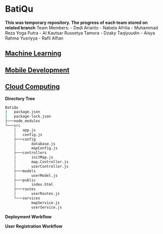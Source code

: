# BatiQu
**This was temporary repository. The progress of each team stored on related branch**
Team Members:
    - Dedi Arianto
    - Nabela Afrilia
    - Muhammad Reza Yoga Putra
    - Al Kautsar Russetya Tamora
    - Dzaky Taqiyuudin
    - Aisya Rahma Yusriyya
    - Rafli Alfian
## [Machine Learning](https://github.com/raflial75/BatiQu/tree/machine-learning)

## [Mobile Development](https://github.com/raflial75/BatiQu/tree/mobile-development)

## [Cloud Computing](https://github.com/raflial75/BatiQu/tree/cloud-computing)
**Directory Tree**
```bash
BatiQu
|   package.json
|   package-lock.json
├───node_modules
└───src
    │   app.js
    │   config.js
    ├───config
    │       database.js
    │       mapConfig.js
    ├───controllers
    │       initMap.js
    │       map.Controller.js
    │       userController.js
    ├───models
    │       userModel.js
    ├───public
    │       index.html
    ├───routes
    │       userRoutes.js
    └───services
            mapService.js
            userService.js
```
**Deployment Workflow**

**User Registration Workflow**
